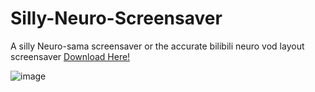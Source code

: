 # Silly-Neuro-Screensaver
A silly Neuro-sama screensaver or the accurate bilibili neuro vod layout screensaver
[Download Here!](https://github.com/neurofumo/Silly-Neuro-Screensaver/releases/tag/Release)

![image](https://github.com/user-attachments/assets/a42fff49-a825-428a-bbdc-785b18988382)
